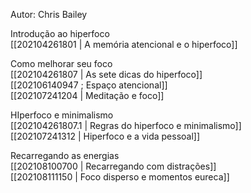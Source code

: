 Autor: Chris Bailey

Introdução ao hiperfoco  
[[202104261801 | A memória atencional e o hiperfoco]]  

Como melhorar seu foco  
[[202104261807 | As sete dicas do hiperfoco]]  
[[202106140947 ; Espaço atencional]]  
[[202107241204 | Meditação e foco]]  

HIperfoco e minimalismo  
[[202104261807.1 | Regras do hiperfoco e minimalismo]]  
[[202107241312 | Hiperfoco e a vida pessoal]]  

Recarregando as energias  
[[202108100700 | Recarregando com distrações]]  
[[202108111150 | Foco disperso e momentos eureca]]  

